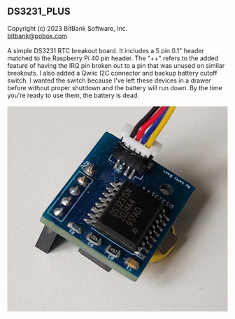 DS3231_PLUS<br>
-----------------------------------
Copyright (c) 2023 BitBank Software, Inc.<br>
bitbank@pobox.com<br>
<br>
A simple DS3231 RTC breakout board. It includes a 5 pin 0.1" header matched to the Raspberry Pi 40 pin header. The "++" refers to the added feature of having the IRQ pin broken out to a pin that was unused on similar breakouts. I also added a Qwiic I2C connector and backup battery cutoff switch. I wanted the switch because I've left these devices in a drawer before without proper shutdown and the battery will run down. By the time you're ready to use them, the battery is dead. 
<br>
<br>
![DS3231_PLUS](/ds3231_plus/demo.jpg?raw=true "DS3231_PLUS")
<br>
